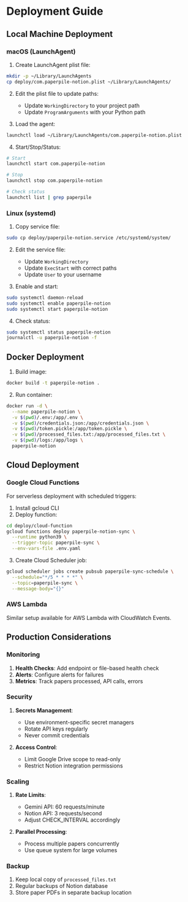 # Deployment Guide

## Local Machine Deployment

### macOS (LaunchAgent)

1. Create LaunchAgent plist file:

```bash
mkdir -p ~/Library/LaunchAgents
cp deploy/com.paperpile-notion.plist ~/Library/LaunchAgents/
```

2. Edit the plist file to update paths:
   - Update `WorkingDirectory` to your project path
   - Update `ProgramArguments` with your Python path

3. Load the agent:

```bash
launchctl load ~/Library/LaunchAgents/com.paperpile-notion.plist
```

4. Start/Stop/Status:

```bash
# Start
launchctl start com.paperpile-notion

# Stop
launchctl stop com.paperpile-notion

# Check status
launchctl list | grep paperpile
```

### Linux (systemd)

1. Copy service file:

```bash
sudo cp deploy/paperpile-notion.service /etc/systemd/system/
```

2. Edit the service file:
   - Update `WorkingDirectory`
   - Update `ExecStart` with correct paths
   - Update `User` to your username

3. Enable and start:

```bash
sudo systemctl daemon-reload
sudo systemctl enable paperpile-notion
sudo systemctl start paperpile-notion
```

4. Check status:

```bash
sudo systemctl status paperpile-notion
journalctl -u paperpile-notion -f
```

## Docker Deployment

1. Build image:

```bash
docker build -t paperpile-notion .
```

2. Run container:

```bash
docker run -d \
  --name paperpile-notion \
  -v $(pwd)/.env:/app/.env \
  -v $(pwd)/credentials.json:/app/credentials.json \
  -v $(pwd)/token.pickle:/app/token.pickle \
  -v $(pwd)/processed_files.txt:/app/processed_files.txt \
  -v $(pwd)/logs:/app/logs \
  paperpile-notion
```

## Cloud Deployment

### Google Cloud Functions

For serverless deployment with scheduled triggers:

1. Install gcloud CLI
2. Deploy function:

```bash
cd deploy/cloud-function
gcloud functions deploy paperpile-notion-sync \
  --runtime python39 \
  --trigger-topic paperpile-sync \
  --env-vars-file .env.yaml
```

3. Create Cloud Scheduler job:

```bash
gcloud scheduler jobs create pubsub paperpile-sync-schedule \
  --schedule="*/5 * * * *" \
  --topic=paperpile-sync \
  --message-body="{}"
```

### AWS Lambda

Similar setup available for AWS Lambda with CloudWatch Events.

## Production Considerations

### Monitoring

1. **Health Checks**: Add endpoint or file-based health check
2. **Alerts**: Configure alerts for failures
3. **Metrics**: Track papers processed, API calls, errors

### Security

1. **Secrets Management**: 
   - Use environment-specific secret managers
   - Rotate API keys regularly
   - Never commit credentials

2. **Access Control**:
   - Limit Google Drive scope to read-only
   - Restrict Notion integration permissions

### Scaling

1. **Rate Limits**: 
   - Gemini API: 60 requests/minute
   - Notion API: 3 requests/second
   - Adjust CHECK_INTERVAL accordingly

2. **Parallel Processing**:
   - Process multiple papers concurrently
   - Use queue system for large volumes

### Backup

1. Keep local copy of `processed_files.txt`
2. Regular backups of Notion database
3. Store paper PDFs in separate backup location